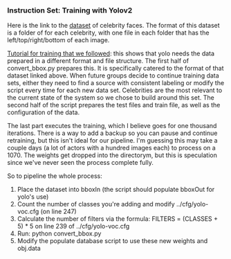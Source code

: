 ### Instruction Set: Training with Yolov2

Here is the link to the [dataset](https://www.microsoft.com/en-us/research/project/msra-cfw-data-set-of-celebrity-faces-on-the-web/) of celebrity faces. The format of this dataset is a folder of for each celebrity, with one file in each folder that has the left/top/right/bottom of each image.

[Tutorial for training that we followed](https://timebutt.github.io/static/how-to-train-yolov2-to-detect-custom-objects/): this shows that yolo needs the data prepared in a different format and file structure. The first half of convert_bbox.py prepares this. It is specifically catered to the format of that dataset linked above. When future groups decide to continue training data sets, either they need to find a source with consistent labeling or modify the script every time for each new data set. Celebrities are the most relevant to the current state of the system so we chose to build around this set. The second half of the script prepares the test files and train file, as well as the configuration of the data.

The last part executes the training, which I believe goes for one thousand iterations. There is a way to add a backup so you can pause and continue retraining, but this isn't ideal for our pipeline. I'm guessing this may take a couple days (a lot of actors with a hundred images each) to process on a 1070. The weights get dropped into the directorym, but this is speculation since we've never seen the process complete fully.

So to pipeline the whole process:

1. Place the dataset into bboxIn (the script should populate bboxOut for yolo's use)
2. Count the number of classes you're adding and modify ../cfg/yolo-voc.cfg (on line 247)
3. Calculate the number of filters via the formula: FILTERS = (CLASSES + 5) * 5 on line 239 of ../cfg/yolo-voc.cfg
4. Run: python convert_bbox.py
5. Modify the populate database script to use these new weights and obj.data